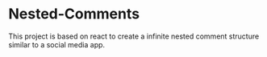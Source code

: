 # Nested-Comments
This project is based on react to create a infinite nested comment structure similar to a social media app.
